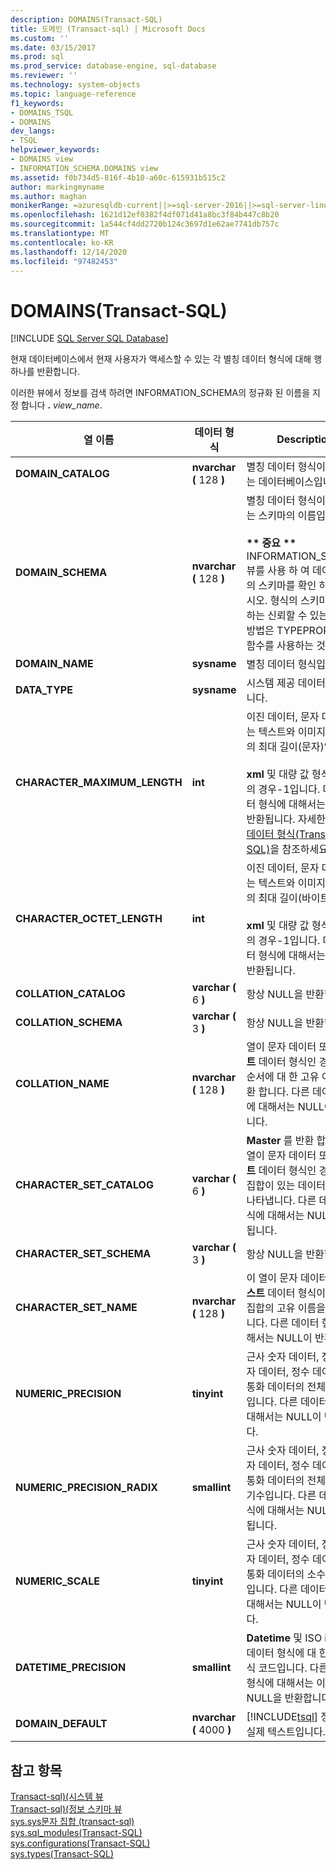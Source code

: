 ```yaml
---
description: DOMAINS(Transact-SQL)
title: 도메인 (Transact-sql) | Microsoft Docs
ms.custom: ''
ms.date: 03/15/2017
ms.prod: sql
ms.prod_service: database-engine, sql-database
ms.reviewer: ''
ms.technology: system-objects
ms.topic: language-reference
f1_keywords:
- DOMAINS_TSQL
- DOMAINS
dev_langs:
- TSQL
helpviewer_keywords:
- DOMAINS view
- INFORMATION_SCHEMA.DOMAINS view
ms.assetid: f0b734d5-816f-4b10-a60c-615931b515c2
author: markingmyname
ms.author: maghan
monikerRange: =azuresqldb-current||>=sql-server-2016||>=sql-server-linux-2017||=azuresqldb-mi-current
ms.openlocfilehash: 1621d12ef0382f4df071d41a8bc3f84b447c8b20
ms.sourcegitcommit: 1a544cf4dd2720b124c3697d1e62ae7741db757c
ms.translationtype: MT
ms.contentlocale: ko-KR
ms.lasthandoff: 12/14/2020
ms.locfileid: "97482453"
---
```

# <a name="domains-transact-sql"></a>DOMAINS(Transact-SQL)
[!INCLUDE [SQL Server SQL Database](../../includes/applies-to-version/sql-asdb.md)]

  현재 데이터베이스에서 현재 사용자가 액세스할 수 있는 각 별칭 데이터 형식에 대해 행 하나를 반환합니다.  
  
 이러한 뷰에서 정보를 검색 하려면 INFORMATION_SCHEMA의 정규화 된 이름을 지정 합니다 **.** _view_name_.  
  
|열 이름|데이터 형식|Description|  
|-----------------|---------------|-----------------|  
|**DOMAIN_CATALOG**|**nvarchar (** 128 **)**|별칭 데이터 형식이 존재하는 데이터베이스입니다.|  
|**DOMAIN_SCHEMA**|**nvarchar (** 128 **)**|별칭 데이터 형식이 들어 있는 스키마의 이름입니다.<br /><br /> **&#42;&#42; 중요 &#42;&#42;** INFORMATION_SCHEMA 뷰를 사용 하 여 데이터 형식의 스키마를 확인 하지 마십시오. 형식의 스키마를 확인하는 신뢰할 수 있는 유일한 방법은 TYPEPROPERTY 함수를 사용하는 것입니다.|  
|**DOMAIN_NAME**|**sysname**|별칭 데이터 형식입니다.|  
|**DATA_TYPE**|**sysname**|시스템 제공 데이터 형식입니다.|  
|**CHARACTER_MAXIMUM_LENGTH**|**int**|이진 데이터, 문자 데이터 또는 텍스트와 이미지 데이터의 최대 길이(문자)입니다.<br /><br /> **xml** 및 대량 값 형식 데이터의 경우-1입니다. 다른 데이터 형식에 대해서는 NULL이 반환됩니다. 자세한 내용은 [데이터 형식&#40;Transact-SQL&#41;](../../t-sql/data-types/data-types-transact-sql.md)을 참조하세요.|  
|**CHARACTER_OCTET_LENGTH**|**int**|이진 데이터, 문자 데이터 또는 텍스트와 이미지 데이터의 최대 길이(바이트)입니다.<br /><br /> **xml** 및 대량 값 형식 데이터의 경우-1입니다. 다른 데이터 형식에 대해서는 NULL이 반환됩니다.|  
|**COLLATION_CATALOG**|**varchar (** 6 **)**|항상 NULL을 반환합니다.|  
|**COLLATION_SCHEMA**|**varchar (** 3 **)**|항상 NULL을 반환합니다.|  
|**COLLATION_NAME**|**nvarchar (** 128 **)**|열이 문자 데이터 또는 **텍스트** 데이터 형식인 경우 정렬 순서에 대 한 고유 이름을 반환 합니다. 다른 데이터 형식에 대해서는 NULL이 반환됩니다.|  
|**CHARACTER_SET_CATALOG**|**varchar (** 6 **)**|**Master** 를 반환 합니다. 이 열이 문자 데이터 또는 **텍스트** 데이터 형식인 경우 문자 집합이 있는 데이터베이스를 나타냅니다. 다른 데이터 형식에 대해서는 NULL이 반환됩니다.|  
|**CHARACTER_SET_SCHEMA**|**varchar (** 3 **)**|항상 NULL을 반환합니다.|  
|**CHARACTER_SET_NAME**|**nvarchar (** 128 **)**|이 열이 문자 데이터 또는 **텍스트** 데이터 형식이 면 문자 집합의 고유 이름을 반환 합니다. 다른 데이터 형식에 대해서는 NULL이 반환됩니다.|  
|**NUMERIC_PRECISION**|**tinyint**|근사 숫자 데이터, 정확한 숫자 데이터, 정수 데이터 또는 통화 데이터의 전체 자릿수입니다. 다른 데이터 형식에 대해서는 NULL이 반환됩니다.|  
|**NUMERIC_PRECISION_RADIX**|**smallint**|근사 숫자 데이터, 정확한 숫자 데이터, 정수 데이터 또는 통화 데이터의 전체 자릿수 기수입니다. 다른 데이터 형식에 대해서는 NULL이 반환됩니다.|  
|**NUMERIC_SCALE**|**tinyint**|근사 숫자 데이터, 정확한 숫자 데이터, 정수 데이터 또는 통화 데이터의 소수 자릿수입니다. 다른 데이터 형식에 대해서는 NULL이 반환됩니다.|  
|**DATETIME_PRECISION**|**smallint**|**Datetime** 및 ISO **interval** 데이터 형식에 대 한 하위 형식 코드입니다. 다른 데이터 형식에 대해서는 이 열이 NULL을 반환합니다.|  
|**DOMAIN_DEFAULT**|**nvarchar (** 4000 **)**|[!INCLUDE[tsql](../../includes/tsql-md.md)] 정의 문의 실제 텍스트입니다.|  
  
## <a name="see-also"></a>참고 항목  
 [Transact-sql&#41;&#40;시스템 뷰 ](../../t-sql/language-reference.md)   
 [Transact-sql&#41;&#40;정보 스키마 뷰 ](~/relational-databases/system-information-schema-views/system-information-schema-views-transact-sql.md)   
 [sys.sys문자 집합 &#40;transact-sql&#41;](../../relational-databases/system-compatibility-views/sys-syscharsets-transact-sql.md)   
 [sys.sql_modules&#40;Transact-SQL&#41;](../../relational-databases/system-catalog-views/sys-sql-modules-transact-sql.md)   
 [sys.configurations&#40;Transact-SQL&#41;](../../relational-databases/system-catalog-views/sys-configurations-transact-sql.md)   
 [sys.types&#40;Transact-SQL&#41;](../../relational-databases/system-catalog-views/sys-types-transact-sql.md)  
  
